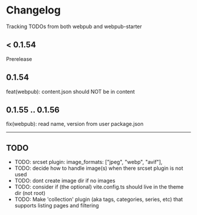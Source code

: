 # Changelog

Tracking TODOs from both webpub and webpub-starter

## < 0.1.54

Prerelease

## 0.1.54

feat(webpub): content.json should NOT be in content

## 0.1.55 .. 0.1.56

fix(webpub): read name, version from user package.json

---

## TODO

- TODO: srcset plugin: image_formats: ["jpeg", "webp", "avif"],
- TODO: decide how to handle image(s) when there srcset plugin is not used
- TODO: dont create image dir if no images
- TODO: consider if (the optional) vite.config.ts should live in the theme dir (not root)
- TODO: Make 'collection' plugin (aka tags, categories, series, etc) that supports listing pages and filtering

